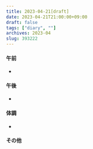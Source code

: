 ```yaml
---
title: 2023-04-21[draft]
date: 2023-04-21T21:00:00+09:00
draft: false
tags: ["diary", ""]
archives: 2023-04
slug: 393222
---
```

#### 午前
- 
#### 午後
- 
#### 体調
- 
#### その他